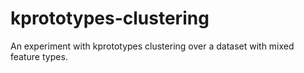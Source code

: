 # kprototypes-clustering
An experiment with kprototypes clustering over a dataset with mixed feature types.
